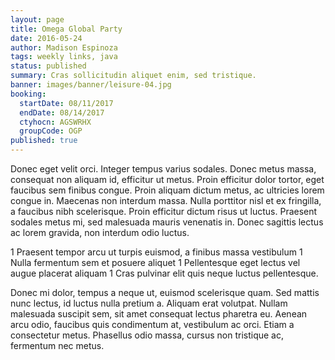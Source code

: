 ```yaml
---
layout: page
title: Omega Global Party
date: 2016-05-24
author: Madison Espinoza
tags: weekly links, java
status: published
summary: Cras sollicitudin aliquet enim, sed tristique.
banner: images/banner/leisure-04.jpg
booking:
  startDate: 08/11/2017
  endDate: 08/14/2017
  ctyhocn: AGSWRHX
  groupCode: OGP
published: true
---
```

Donec eget velit orci. Integer tempus varius sodales. Donec metus massa, consequat non aliquam id, efficitur ut metus. Proin efficitur dolor tortor, eget faucibus sem finibus congue. Proin aliquam dictum metus, ac ultricies lorem congue in. Maecenas non interdum massa. Nulla porttitor nisl et ex fringilla, a faucibus nibh scelerisque. Proin efficitur dictum risus ut luctus. Praesent sodales metus mi, sed malesuada mauris venenatis in. Donec sagittis lectus ac lorem gravida, non interdum odio luctus.

1 Praesent tempor arcu ut turpis euismod, a finibus massa vestibulum
1 Nulla fermentum sem et posuere aliquet
1 Pellentesque eget lectus vel augue placerat aliquam
1 Cras pulvinar elit quis neque luctus pellentesque.

Donec mi dolor, tempus a neque ut, euismod scelerisque quam. Sed mattis nunc lectus, id luctus nulla pretium a. Aliquam erat volutpat. Nullam malesuada suscipit sem, sit amet consequat lectus pharetra eu. Aenean arcu odio, faucibus quis condimentum at, vestibulum ac orci. Etiam a consectetur metus. Phasellus odio massa, cursus non tristique ac, fermentum nec metus.
